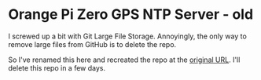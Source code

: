 # Orange Pi Zero GPS NTP Server - old
I screwed up a bit with Git Large File Storage. Annoyingly, the only way
to remove large files from GitHub is to delete the repo.

So I've renamed this here and recreated the repo at the
[original URL](https://github.com/moonbuggy/Orange-Pi-Zero-GPS-NTP).
I'll delete this repo in a few days.

